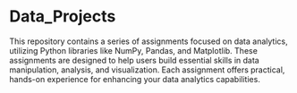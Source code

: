 # Data_Projects
This repository contains a series of assignments focused on data analytics, utilizing Python libraries like NumPy, Pandas, and Matplotlib. These assignments are designed to help users build essential skills in data manipulation, analysis, and visualization. Each assignment offers practical, hands-on experience for enhancing your data analytics capabilities.
